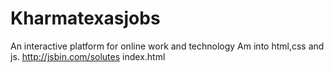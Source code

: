 # Kharmatexasjobs
An interactive platform for online work and  technology
Am into html,css and js. 
http://jsbin.com/solutes
index.html
